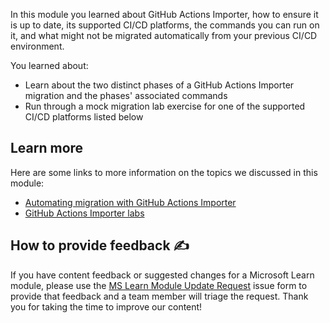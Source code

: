 In this module you learned about GitHub Actions Importer, how to ensure it is up to date, its supported CI/CD platforms, the commands you can run on it, and what might not be migrated automatically from your previous CI/CD environment.

You learned about:
- Learn about the two distinct phases of a GitHub Actions Importer migration and the phases' associated commands
- Run through a mock migration lab exercise for one of the supported CI/CD platforms listed below

## Learn more

Here are some links to more information on the topics we discussed in this module:
- [Automating migration with GitHub Actions Importer](https://docs.github.com/en/actions/migrating-to-github-actions/automating-migration-with-github-actions-importer)
- [GitHub Actions Importer labs](https://github.com/actions/importer-labs/tree/main#readme)

## How to provide feedback ✍️

If you have content feedback or suggested changes for a Microsoft Learn module, please use the [MS Learn Module Update Request](https://github.com/githubpartners/microsoft-learn/issues/new/choose) issue form to provide that feedback and a team member will triage the request. Thank you for taking the time to improve our content! 

